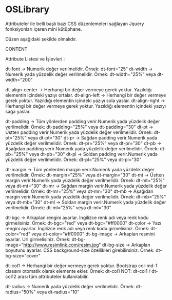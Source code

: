 # OSLibrary
Attributeler ile belli başlı bazı CSS düzenlemeleri sağlayan Jquery fonksiyonları içeren mini kütüphane.

Düzen aşağıdaki şekilde olmalıdır.

<html>
<head>
<link href="https://stackpath.bootstrapcdn.com/bootstrap/3.3.7/css/bootstrap.min.css"rel="stylesheet" />
</head>
<body>
CONTENT
<script src="https://cdnjs.cloudflare.com/ajax/libs/jquery/3.3.1/jquery.min.js"></script>
<script src="https://stackpath.bootstrapcdn.com/bootstrap/3.3.7/js/bootstrap.min.js"></script>
<script src="./oslibrary.js"></script>
</body>
</html>


Attribute Listesi ve İşlevleri :

dt-font -> Numerik değer verilmelidir. Örnek: dt-font="25"
dt-width -> Numerik yada yüzdelik değer verilmelidir. Örnek: dt-width="25%" veya dt-width="200"

dt-align-center -> Herhangi bir değer vermeye gerek yoktur. Yazıldığı elementin içindeki yazıyı ortalar. 
dt-align-left -> Herhangi bir değer vermeye gerek yoktur. Yazıldığı elementin içindeki yazıyı sola yaslar. 
dt-align-right -> Herhangi bir değer vermeye gerek yoktur. Yazıldığı elementin içindeki yazıyı sağa yaslar. 

dt-padding -> Tüm yönlerden padding verir.Numerik yada yüzdelik değer verilmelidir. Örnek: dt-padding="25%" veya dt-padding="30"
dt-pt -> Üstten padding verir.Numerik yada yüzdelik değer verilmelidir. Örnek: dt-pt="25%" veya dt-pt="30"
dt-pr -> Sağdan padding verir.Numerik yada yüzdelik değer verilmelidir. Örnek: dt-pr="25%" veya dt-pr="30"
dt-pb -> Aşağıdan padding verir.Numerik yada yüzdelik değer verilmelidir. Örnek: dt-pb="25%" veya dt-pb="30"
dt-pl -> Soldan padding verir.Numerik yada yüzdelik değer verilmelidir. Örnek: dt-pl="25%" veya dt-pl="30"

dt-margin -> Tüm yönlerden margin verir.Numerik yada yüzdelik değer verilmelidir. Örnek: dt-margin="25%" veya dt-margin="30"
dt-mt -> Üstten margin verir.Numerik yada yüzdelik değer verilmelidir. Örnek: dt-mt="25%" veya dt-mt="30"
dt-mr -> Sağdan margin verir.Numerik yada yüzdelik değer verilmelidir. Örnek: dt-mr="25%" veya dt-mr="30"
dt-mb -> Aşağıdan margin verir.Numerik yada yüzdelik değer verilmelidir. Örnek: dt-mb="25%" veya dt-mb="30"
dt-ml -> Soldan margin verir.Numerik yada yüzdelik değer verilmelidir. Örnek: dt-ml="25%" veya dt-ml="30"

dt-bgc -> Arkaplan rengini ayarlar. İngilizce renk adı veya renk kodu girmelisiniz. Örnek: dt-bgc="red" veya dt-bgc="#ff0000"
dt-color -> Yazı rengini ayarlar. İngilizce renk adı veya renk kodu girmelisiniz. Örnek: dt-color="red" veya dt-color="#ff0000"
dt-bg-image -> Arkaplan resmini ayarlar. Url girmelisiniz. Örnek: dt-bg-image="http://www.resimlink.com/resim.jpg"
dt-bg-size -> Arkaplan boyutunu ayarlar. CSS background-size özellikleri girebilirsiniz. Örnek: dt-bg-size="cover"

dt-col1 -> Herhangi bir değer vermeye gerek yoktur. Bootstrap col-md-1 classını otomatik olarak elemente ekler. Örnek: dt-col1
NOT: dt-col1 / dt-col12 arası tüm attributeler kullanılabilir.

dt-radius -> Numerik yada yüzdelik değer verilmelidir. Örnek: dt-radius="50%" veya dt-radius="10"
